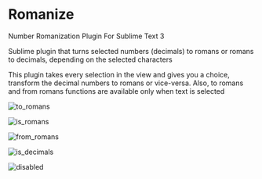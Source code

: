# Romanize
Number Romanization Plugin For Sublime Text 3

Sublime plugin that turns selected numbers (decimals) to romans or romans to decimals, depending on the selected characters

This plugin takes every selection in the view and gives you a choice, transform the decimal numbers to romans or vice-versa.
Also, to romans and from romans functions are available only when text is selected

![to_romans](https://user-images.githubusercontent.com/38569768/40120876-ebc20d24-5928-11e8-864a-b2b45e7eccad.png)


![is_romans](https://user-images.githubusercontent.com/38569768/40120895-f3db5650-5928-11e8-92c5-4f9f081278ec.png)


![from_romans](https://user-images.githubusercontent.com/38569768/40120908-f9c61d20-5928-11e8-8690-bd9afca66983.png)


![is_decimals](https://user-images.githubusercontent.com/38569768/40120919-fe8c3ad8-5928-11e8-9ef9-b552385722c9.png)


![disabled](https://user-images.githubusercontent.com/38569768/40120934-03b2d60c-5929-11e8-8610-10ee0d53b5bc.png)
